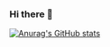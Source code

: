### Hi there 👋
[![Anurag's GitHub stats](https://github-readme-stats.vercel.app/api?username=ben2224)](https://github.com/anuraghazra/github-readme-stats)

<!--
**ben2224/ben2224** is a ✨ _special_ ✨ repository because its `README.md` (this file) appears on your GitHub profile.

Here are some ideas to get you started:

- 🔭 I’m currently working on ...
- 🌱 I’m currently learning ...
- 👯 I’m looking to collaborate on ...
- 🤔 I’m looking for help with ...
- 💬 Ask me about ...
- 📫 How to reach me: ...
- 😄 Pronouns: ...
- ⚡ Fun fact: ...
-->
